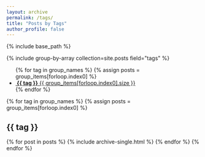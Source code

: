 ```yaml
---
layout: archive
permalink: /tags/
title: "Posts by Tags"
author_profile: false
---
```


{% include base_path %}


{% include group-by-array collection=site.posts field="tags" %}
<ul class="taxonomy__index">
{% for tag in group_names %}
  {% assign posts = group_items[forloop.index0] %}
  <li>
      <a href="#{{ tag }}">
      <span>
        <i class="fas fa-link"></i>
        <strong>&nbsp;{{ tag }}</strong>
      </span>
      <span>{{ group_items[forloop.index0].size }}</span>
      </a>
  </li>
{% endfor %}
</ul>

{% for tag in group_names %}
  {% assign posts = group_items[forloop.index0] %}
  <h2 id="{{ tag }}" class="archive__subtitle">{{ tag }}</h2>
  {% for post in posts %}
    {% include archive-single.html %}
  {% endfor %}
{% endfor %}